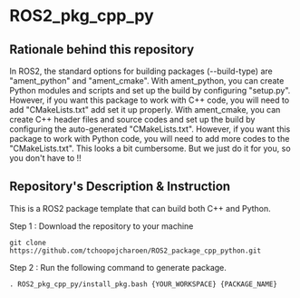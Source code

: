 # ROS2_pkg_cpp_py

## Rationale behind this repository
  In ROS2, the standard options for building packages (--build-type) are "ament_python" and "ament_cmake".
  With ament_python, you can create Python modules and scripts and set up the build by configuring "setup.py". However, if you want this package to work with C++ code, you will need to add "CMakeLists.txt" add set it up properly.
  With ament_cmake, you can create C++ header files and source codes and set up the build by configuring the auto-generated "CMakeLists.txt". However, if you want this package to work with Python code, you will need to add more codes to the "CMakeLists.txt". This looks a bit cumbersome. But we just do it for you, so you don't have to !!

## Repository's Description & Instruction
This is a ROS2 package template that can build both C++ and Python.


Step 1 : Download the repository to your machine
```
git clone https://github.com/tchoopojcharoen/ROS2_package_cpp_python.git
```
Step 2 : Run the following command to generate package.
```
. ROS2_pkg_cpp_py/install_pkg.bash {YOUR_WORKSPACE} {PACKAGE_NAME}

```
